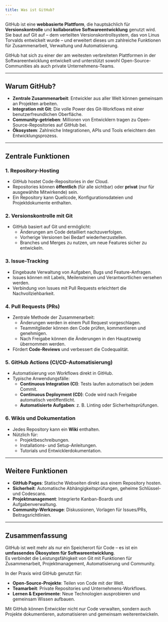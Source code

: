 ```yaml
---
title: Was ist GitHub?
---
```


GitHub ist eine **webbasierte Plattform**, die hauptsächlich für **Versionskontrolle** und **kollaborative Softwareentwicklung** genutzt wird.  
Sie baut auf Git auf – dem verteilten Versionskontrollsystem, das von Linus Torvalds entwickelt wurde – und erweitert dieses um zahlreiche Funktionen für Zusammenarbeit, Verwaltung und Automatisierung.  

GitHub hat sich zu einer der am weitesten verbreiteten Plattformen in der Softwareentwicklung entwickelt und unterstützt sowohl Open-Source-Communities als auch private Unternehmens-Teams.

---

## Warum GitHub?

- **Zentrale Zusammenarbeit**: Entwickler aus aller Welt können gemeinsam an Projekten arbeiten.  
- **Integration mit Git**: Die volle Power des Git-Workflows mit einer benutzerfreundlichen Oberfläche.  
- **Community-getrieben**: Millionen von Entwicklern tragen zu Open-Source-Repositories auf GitHub bei.  
- **Ökosystem**: Zahlreiche Integrationen, APIs und Tools erleichtern den Entwicklungsprozess.  

---

## Zentrale Funktionen

### 1. Repository-Hosting

- GitHub hostet Code-Repositories in der Cloud.  
- Repositories können **öffentlich** (für alle sichtbar) oder **privat** (nur für ausgewählte Mitwirkende) sein.  
- Ein Repository kann Quellcode, Konfigurationsdateien und Projektdokumente enthalten.  

### 2. Versionskontrolle mit Git

- GitHub basiert auf Git und ermöglicht:
  - Änderungen am Code detailliert nachzuverfolgen.  
  - Vorherige Versionen bei Bedarf wiederherzustellen.  
  - Branches und Merges zu nutzen, um neue Features sicher zu entwickeln.  

### 3. Issue-Tracking

- Eingebaute Verwaltung von Aufgaben, Bugs und Feature-Anfragen.  
- Issues können mit Labels, Meilensteinen und Verantwortlichen versehen werden.  
- Verbindung von Issues mit Pull Requests erleichtert die Nachvollziehbarkeit.  

### 4. Pull Requests (PRs)

- Zentrale Methode der Zusammenarbeit:
  - Änderungen werden in einem Pull Request vorgeschlagen.  
  - Teammitglieder können den Code prüfen, kommentieren und genehmigen.  
  - Nach Freigabe können die Änderungen in den Hauptzweig übernommen werden.  
- Fördert **Code-Reviews** und verbessert die Codequalität.  

### 5. GitHub Actions (CI/CD-Automatisierung)

- Automatisierung von Workflows direkt in GitHub.  
- Typische Anwendungsfälle:
  - **Continuous Integration (CI)**: Tests laufen automatisch bei jedem Commit.  
  - **Continuous Deployment (CD)**: Code wird nach Freigabe automatisch veröffentlicht.  
  - **Automatisierte Aufgaben**: z. B. Linting oder Sicherheitsprüfungen.  

### 6. Wikis und Dokumentation

- Jedes Repository kann ein **Wiki** enthalten.  
- Nützlich für:
  - Projektbeschreibungen.  
  - Installations- und Setup-Anleitungen.  
  - Tutorials und Entwicklerdokumentation.  

---

## Weitere Funktionen

- **GitHub Pages**: Statische Webseiten direkt aus einem Repository hosten.  
- **Sicherheit**: Automatische Abhängigkeitsprüfungen, geheime Schlüssel- und Codescans.  
- **Projektmanagement**: Integrierte Kanban-Boards und Aufgabenverwaltung.  
- **Community-Werkzeuge**: Diskussionen, Vorlagen für Issues/PRs, Beitragsrichtlinien.  

---

## Zusammenfassung

GitHub ist weit mehr als nur ein Speicherort für Code – es ist ein **umfassendes Ökosystem für Softwareentwicklung**.  
Es verbindet die Leistungsfähigkeit von Git mit Funktionen für Zusammenarbeit, Projektmanagement, Automatisierung und Community.  

In der Praxis wird GitHub genutzt für:

- **Open-Source-Projekte**: Teilen von Code mit der Welt.  
- **Teamarbeit**: Private Repositories und Unternehmens-Workflows.  
- **Lernen & Experimente**: Neue Technologien ausprobieren und gemeinsam Wissen aufbauen.  

Mit GitHub können Entwickler nicht nur Code verwalten, sondern auch Projekte dokumentieren, automatisieren und gemeinsam weiterentwickeln.  
